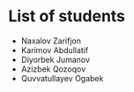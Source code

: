 # List of students
- Naxalov Zarifjon
- Karimov Abdullatif
- Diyorbek Jumanov
- Azizbek Qozoqov
- Quvvatullayev Ogabek
